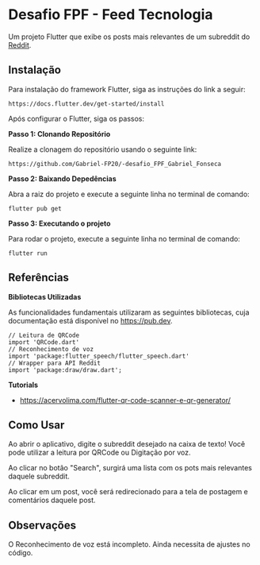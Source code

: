 # Desafio FPF - Feed Tecnologia

Um projeto Flutter que exibe os posts mais relevantes de um subreddit do [Reddit](https://www.reddit.com/). 

## Instalação

Para instalação do framework Flutter, siga as instruções do link a seguir:

```
https://docs.flutter.dev/get-started/install
```

Após configurar o Flutter, siga os passos:

**Passo 1: Clonando Repositório**

Realize a clonagem do repositório usando o seguinte link:

```
https://github.com/Gabriel-FP20/-desafio_FPF_Gabriel_Fonseca
```

**Passo 2: Baixando Depedências**

Abra a raiz do projeto e execute a seguinte linha no terminal de comando:

```
flutter pub get 
```

**Passo 3: Executando o projeto**

Para rodar o projeto, execute a seguinte linha no terminal de comando:

```
flutter run 
```

## Referências

**Bibliotecas Utilizadas**

As funcionalidades fundamentais utilizaram as seguintes bibliotecas, cuja documentação está disponível no https://pub.dev.

    // Leitura de QRCode
    import 'QRCode.dart' 
    // Reconhecimento de voz
    import 'package:flutter_speech/flutter_speech.dart' 
    // Wrapper para API Reddit
    import 'package:draw/draw.dart';

**Tutorials**

- https://acervolima.com/flutter-qr-code-scanner-e-qr-generator/


## Como Usar

Ao abrir o aplicativo, digite o subreddit desejado na caixa de texto! Você pode utilizar a leitura por QRCode ou Digitação por voz.

Ao clicar no botão "Search", surgirá uma lista com os pots mais relevantes daquele subreddit. 

Ao clicar em um post, você será redirecionado para a tela de postagem e comentários daquele post. 

## Observações

O Reconhecimento de voz está incompleto. Ainda necessita de ajustes no código.
